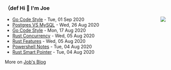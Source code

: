 ### （def Hi 👋 I'm Joe

<img align="right" src="https://github-readme-stats.vercel.app/api?username=holicc&show_icons=true&icon_color=805AD5&text_color=718096&bg_color=ffffff&hide_title=true" />

* [Go Code Style](https://holicc.github.io/2020/09/go-code-snippet/) - Tue, 01 Sep 2020 
* [Postgres VS MySQL](https://holicc.github.io/2020/08/postgres/) - Wed, 26 Aug 2020 
* [Go Code Style](https://holicc.github.io/2020/08/go-code-style/) - Mon, 17 Aug 2020 
* [Rust Concurrency](https://holicc.github.io/2020/08/rust-concurrency/) - Wed, 05 Aug 2020 
* [Rust Features](https://holicc.github.io/2020/08/rust-features/) - Wed, 05 Aug 2020 
* [Powershell Notes](https://holicc.github.io/2020/08/powershell-notes/) - Tue, 04 Aug 2020 
* [Rust Smart Pointer](https://holicc.github.io/2020/08/rust-smart-pointer/) - Tue, 04 Aug 2020 

More on [Job's Blog](https://holicc.github.io/)